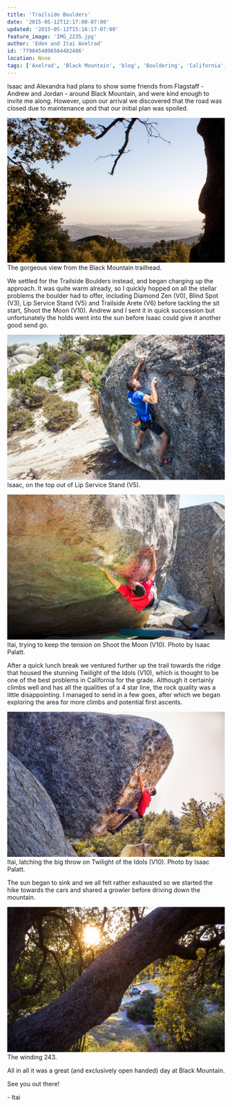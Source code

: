 ```yaml
---
title: 'Trailside Boulders'
date: '2015-05-12T12:17:00-07:00'
updated: '2015-05-12T15:16:17-07:00'
feature_image: 'IMG_2235.jpg'
author: 'Eden and Itai Axelrad'
id: '7790454096504482486'
location: None
tags: ['Axelrad', 'Black Mountain', 'blog', 'Bouldering', 'California', 'Climbing', 'Five Ten', 'granite', 'Itai', 'Rock', 'trailside']
---
```


Isaac and Alexandra had plans to show some friends from Flagstaff - Andrew and Jordan - around Black Mountain, and were kind enough to invite me along. However, upon our arrival we discovered that the road was closed due to maintenance and that our initial plan was spoiled.

![image alt](/images/IMG_2235.jpg)The gorgeous view from the Black Mountain trailhead.

We settled for the Trailside Boulders instead, and began charging up the approach. It was quite warm already, so I quickly hopped on all the stellar problems the boulder had to offer, including Diamond Zen (V0), Blind Spot (V3), Lip Service Stand (V5) and Trailside Arete (V6) before tackling the sit start, Shoot the Moon (V10). Andrew and I sent it in quick succession but unfortunately the holds went into the sun before Isaac could give it another good send go.

![image alt](/images/IMG_2202.jpg)Isaac, on the top out of Lip Service Stand (V5).

![image alt](/images/IMG_2211.jpg)Itai, trying to keep the tension on Shoot the Moon (V10). Photo by Isaac Palatt.

After a quick lunch break we ventured further up the trail towards the ridge that housed the stunning Twilight of the Idols (V10), which is thought to be one of the best problems in California for the grade. Although it certainly climbs well and has all the qualities of a 4 star line, the rock quality was a little disappointing. I managed to send in a few goes, after which we began exploring the area for more climbs and potential first ascents.

![image alt](/images/IMG_2230.jpg)Itai, latching the big throw on Twilight of the Idols (V10). Photo by Isaac Palatt.

The sun began to sink and we all felt rather exhausted so we started the hike towards the cars and shared a growler before driving down the mountain.

![image alt](/images/IMG_2237.jpg)The winding 243.

All in all it was a great (and exclusively open handed) day at Black Mountain.

See you out there!

\- Itai
